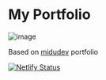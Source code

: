 # My Portfolio

![image](https://github.com/amadr-95/portfolio/assets/122611230/c238b8fc-d0ee-4740-a73d-14af8158754e)

Based on <a href="https://github.com/midudev/porfolio.dev">midudev</a> portfolio 

[![Netlify Status](https://api.netlify.com/api/v1/badges/5adcaffd-bed0-4933-b95a-32d5df49e184/deploy-status)](https://app.netlify.com/sites/amadordev/deploys)

